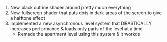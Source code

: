1. New black outline shader around pretty much everything
2. New fullscreen shader that puts dots in dark areas of the screen to give a halftone effect
3. Implemented a new asynchronous level system that DRASTICALLY increases performance & loads only parts of the level at a time
	- Remade the apartment level using this system & it workds
